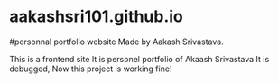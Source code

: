 # aakashsri101.github.io
#personnal portfolio website 
Made by Aakash Srivastava.

This is a frontend site 
It is personel portfolio of Akaash Srivastava
It is debugged, Now this project is working fine!

